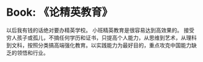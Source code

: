 # Book: 《论精英教育》


以后我有钱的话绝对要办精英学校。
小班精英教育是很容易达到高效果的。
接受穷人孩子或孤儿，不搞任何学历和证书，只提高个人能力，从思维到艺术，从理科到文科，按照分类搞高端强化教育。以实践能力为最好目的，重点攻克中国能力缺乏的领悟和行业。